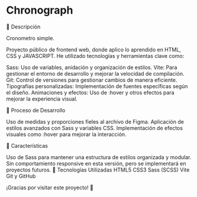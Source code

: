 # Chronograph

📌 Descripción

Cronometro simple.

Proyecto público de frontend web, donde aplico lo aprendido en HTML, CSS y JAVASCRIPT. He utilizado tecnologías y herramientas clave como:

Sass: Uso de variables, anidación y organización de estilos.
Vite: Para gestionar el entorno de desarrollo y mejorar la velocidad de compilación.
Git: Control de versiones para gestionar cambios de manera eficiente.
Tipografías personalizadas: Implementación de fuentes específicas según el diseño.
Animaciones y efectos: Uso de :hover y otros efectos para mejorar la experiencia visual.


🎨 Proceso de Desarrollo

Uso de medidas y proporciones fieles al archivo de Figma.
Aplicación de estilos avanzados con Sass y variables CSS.
Implementación de efectos visuales como :hover para mejorar la interacción.

🚀 Características

Uso de Sass para mantener una estructura de estilos organizada y modular.
Sin comportamiento responsive en esta versión, pero se implementará en proyectos futuros.
📂 Tecnologías Utilizadas
HTML5
CSS3
Sass (SCSS)
Vite
Git y GitHub

¡Gracias por visitar este proyecto! 🚀
